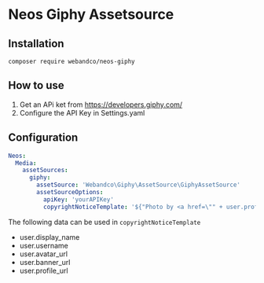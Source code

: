 # Neos Giphy Assetsource

## Installation

```
composer require webandco/neos-giphy
```

## How to use

1. Get an APi ket from https://developers.giphy.com/
2. Configure the API Key in Settings.yaml

## Configuration

```yaml
Neos:
  Media:
    assetSources:
      giphy:
        assetSource: 'Webandco\Giphy\AssetSource\GiphyAssetSource'
        assetSourceOptions:
          apiKey: 'yourAPIKey'
          copyrightNoticeTemplate: '${"Photo by <a href=\"" + user.profile_url + "\">" + user.display_name + "</a>"}'
```

The following data can be used in `copyrightNoticeTemplate`

- user.display_name
- user.username
- user.avatar_url
- user.banner_url
- user.profile_url
